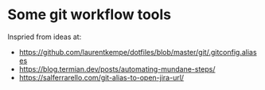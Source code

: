 # Some git workflow tools

Inspried from ideas at:
* https://github.com/laurentkempe/dotfiles/blob/master/git/.gitconfig.aliases
* https://blog.termian.dev/posts/automating-mundane-steps/
* https://salferrarello.com/git-alias-to-open-jira-url/
